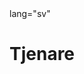 <!DOCTYPE html>
<html> lang="sv"
<head>
<meta charset="UTF-8">


</head>
<body>

<h1>Tjenare</h1>



<script>
"let"'num'='5;
"let"'guess'='0;
while(guess'!='num) 
''''''guess'='prompt('gissa'på'ett'tal:');

if'(guess'='num)'{
alert('du gissade rätt');
} else if (guess > num) {
alert('gissningen är för stor');
} else if (guess < num) {
alert(gissningen är för liten');
} else {
alert('någonting gick snett');
}
// if guess == num: text = 'rätt' elif guess > num: text 'för stor' elif guess < num: text 'för liten'
}

</script>
</body>
</html>